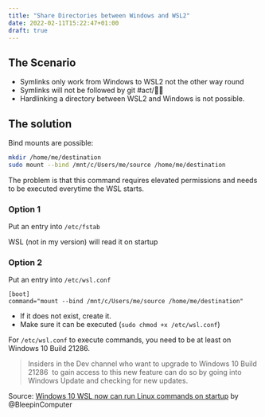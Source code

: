 ```yaml
---
title: "Share Directories between Windows and WSL2"
date: 2022-02-11T15:22:47+01:00
draft: true
---
```


## The Scenario

- Symlinks only work from Windows to WSL2 not the other way round
- Symlinks will not be followed by git #act/🕵🏻 
- Hardlinking a directory between WSL2 and Windows is not possible.

## The solution

Bind mounts are possible:

```bash
mkdir /home/me/destination
sudo mount --bind /mnt/c/Users/me/source /home/me/destination
```

The problem is that this command requires elevated permissions and needs to be executed everytime the WSL starts.

### Option 1

Put an entry into `/etc/fstab`

WSL (not in my version) will read it on startup


### Option 2

Put an entry into `/etc/wsl.conf`

```text
[boot]
command="mount --bind /mnt/c/Users/me/source /home/me/destination"
```

- If it does not exist, create it.
- Make sure it can be executed (`sudo chmod +x /etc/wsl.conf`)

For `/etc/wsl.conf` to execute commands, you need to be at least on Windows 10 Build 21286.

> Insiders in the Dev channel who want to upgrade to Windows 10 Build 21286  to gain access to this new feature can do so by going into Windows Update and checking for new updates.

Source: [Windows 10 WSL now can run Linux commands on startup](https://www.bleepingcomputer.com/news/microsoft/windows-10-wsl-now-can-run-linux-commands-on-startup/) by @BleepinComputer

